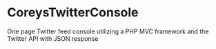# CoreysTwitterConsole
One page Twitter feed console utilizing a PHP MVC framework and the Twitter API with JSON response
